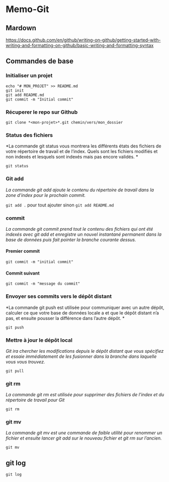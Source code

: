 # Memo-Git

## Mardown
https://docs.github.com/en/github/writing-on-github/getting-started-with-writing-and-formatting-on-github/basic-writing-and-formatting-syntax

## Commandes de base

### Initialiser un projet
```cd chemin/vers/mon_dossier
echo "# MON_PROJET" >> README.md
git init
git add README.md
git commit -m "Initial commit"
```

### Récuperer le repo sur Github
`git clone *<mon-projet>*.git chemin/vers/mon_dossier`

### Status des fichiers
*La commande git status vous montrera les différents états des fichiers de votre répertoire de travail et de l’index. Quels sont les fichiers modifiés et non indexés et lesquels sont indexés mais pas encore validés. *

```git status```

### Git add
*La commande git add ajoute le contenu du répertoire de travail dans la zone d’index pour le prochain commit.*

`git add .` pour tout ajouter sinon `git add README.md`

### commit
*La commande git commit prend tout le contenu des fichiers qui ont été indexés avec git add et enregistre un nouvel instantané permanent dans la base de données puis fait pointer la branche courante dessus.*

#### Premier commit
```git add .
git commit -m "initial commit"
```
#### Commit suivant
```git add toto.md
git commit -m "message du commit"
```

### Envoyer ses commits vers le dépôt distant
*La commande git push est utilisée pour communiquer avec un autre dépôt, calculer ce que votre base de données locale a et que le dépôt distant n’a pas, et ensuite pousser la différence dans l’autre dépôt. *

```git push```

### Mettre à jour le dépôt local
*Git ira chercher les modifications depuis le dépôt distant que vous spécifiez et essaie immédiatement de les fusionner dans la branche dans laquelle vous vous trouvez.*

```git pull```

### git rm
*La commande git rm est utilisée pour supprimer des fichiers de l’index et du répertoire de travail pour Git*

```git rm```

### git mv

*La commande git mv est une commande de faible utilité pour renommer un fichier et ensuite lancer git add sur le nouveau fichier et git rm sur l’ancien.*

```git mv```

## git log
```git log```
